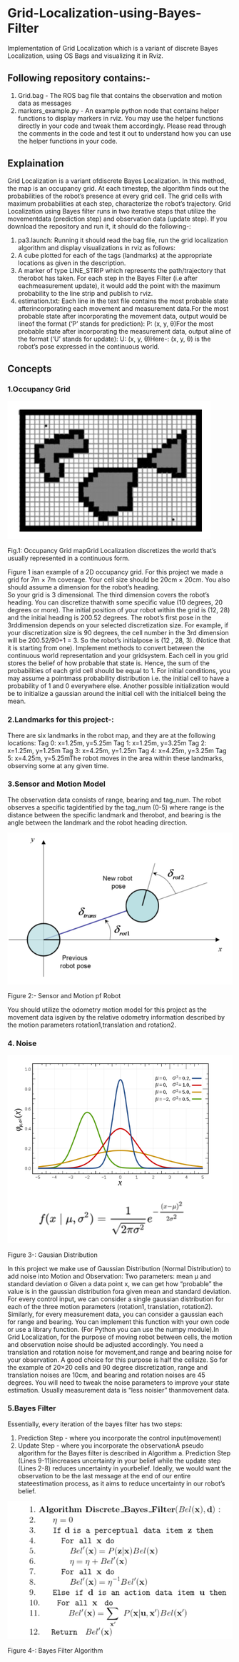 # Grid-Localization-using-Bayes-Filter
Implementation of Grid Localization which is a variant of discrete Bayes Localization, using OS Bags and visualizing it in Rviz.

## Following repository contains:-
1. Grid.bag - The ROS bag file that contains the observation and motion data as messages
2. markers_example.py - An example python node that  contains helper functions to display markers in rviz. You may use the helper functions directly in your code and tweak them accordingly. 
Please read through the comments in the code  and test it out to understand how you can use the helper functions in your code.


## Explaination

Grid Localization is a variant ofdiscrete Bayes Localization. In this method, the map is an occupancy grid.
At each timestep, the algorithm finds out the probabilities of the robot’s presence at every grid cell.
The grid cells with maximum probabilities at each step, characterize the robot’s trajectory.
Grid Localization using Bayes filter runs in two iterative steps that utilize the movementdata (prediction step) and observation data (update step). 
If you download the repository and run it, it should do the following-:
1. pa3.launch: Running it should read the bag file, run the grid localization algorithm and display visualizations in rviz as follows:
1. A cube plotted for each of the tags (landmarks) at the appropriate locations as given in the description.
2. A marker of type LINE_STRIP which represents the path/trajectory that therobot has taken. For each step in the Bayes Filter (i.e after eachmeasurement update), it would add the point with the maximum probability to the line strip and publish to rviz.
3. estimation.txt: Each line in the text file contains the most probable state afterincorporating each movement and measurement data.For the most probable state after incorporating the movement data, output would be lineof the format (‘P’ stands for prediction):
P: (x, y, θ)For the most probable state after incorporating the measurement data, output aline of the format (‘U’ stands for update):
U: (x, y, θ)Here-: (x, y, θ) is the robot’s pose expressed in the continuous world.


## Concepts
### 1.Occupancy Grid 

![Grid](image/1.PNG)


Fig.1: Occupancy Grid mapGrid Localization discretizes the world that’s usually represented in a continuous form. 

Figure 1 isan example of a 2D occupancy grid. For this project we made a grid for 7m × 7m coverage. 
Your cell size should be 20cm × 20cm. You also should assume a dimension for the robot’s heading.  
So your grid is 3 dimensional. The third dimension covers the robot’s heading. You can discretize thatwith some specific value (10 degrees, 20 degrees or more). 
The initial position of your robot within the grid is (12, 28) and the initial heading is 200.52 degrees. The robot’s first pose in the 3rddimension depends on your selected discretization size. 
For example, if your discretization size is 90 degrees, the cell number in the 3rd dimension will be 200.52/90+1 = 3. So the robot’s initialpose is (12 , 28, 3). (Notice that it is starting from one).
Implement methods to convert between the continuous world representation and your gridsystem. Each cell in you grid stores the belief of how probable that state is. 
Hence, the sum of the probabilities of each grid cell should be equal to 1. For initial conditions, you may assume a pointmass probability distribution i.e. the initial cell to have a probability of 1 and 0 everywhere else. 
Another possible initialization would be to initialize a gaussian around the initial cell with the initialcell being the mean.

### 2.Landmarks for this project-:
There are six landmarks in the robot map, and they are at the following locations: 
Tag 0: x=1.25m, y=5.25m
Tag 1: x=1.25m, y=3.25m 
Tag 2: x=1.25m, y=1.25m
Tag 3: x=4.25m, y=1.25m
Tag 4: x=4.25m, y=3.25m
Tag 5: x=4.25m, y=5.25mThe robot moves in the area within these landmarks, observing some at any given time.

### 3.Sensor and Motion Model 
The observation data consists of range, bearing and tag_num. 
The robot observes a specific tagidentified by the tag_num (0-5) where range is the distance between the specific landmark and therobot, and bearing is the angle between the landmark and the robot heading direction.

![Sensors](image/2.PNG)


Figure 2:- Sensor and Motion pf Robot

You should utilize the odometry motion model for this project as the movement data isgiven by the relative odometry information described by the motion parameters rotation1,translation and rotation2.

### 4. Noise

![Gauss Distribution](image/3.PNG)



Figure 3-: Gausian Distribution

In this project we make use of Gaussian Distribution (Normal Distribution) to add noise into Motion and Observation:
Two parameters: mean μ and standard deviation σ Given a data point x, we can get how “probable” the value is in the gaussian distribution fora given mean and standard deviation. 
For every control input, we can consider a single gaussian distribution for each of the three motion parameters (rotation1, translation, rotation2).
Similarly, for every measurement data, you can consider a gaussian each for range and bearing.
You can implement this function with your own code or use a library function. (For Python you can use the numpy module).In Grid Localization, for the purpose of moving robot between cells, the motion and observation noise should be adjusted accordingly. You need a translation and rotation noise for movement,and range and bearing noise for your observation. A good choice for this purpose is half the cellsize. So for the example of 20×20 cells and 90 degree discretization, range and translation noises are 10cm, and bearing and rotation noises are 45 degrees. You will need to tweak the noise parameters to improve your state estimation. 
Usually measurement data is “less noisier” thanmovement data.

### 5.Bayes Filter 
Essentially, every iteration of the bayes filter has two steps:
1. Prediction Step - where you incorporate the control input(movement)
2. Update Step​ - where you incorporate the observationA pseudo algorithm for the Bayes filter is described in Algorithm 
a. Prediction Step (Lines 9-11)increases uncertainty in your belief while the update step (Lines 2-8) reduces uncertainty in yourbelief. 
Ideally, we would want the observation to be the last message at the end of our entire stateestimation process, as it aims to reduce uncertainty in our robot’s belief.

![Algorithm](image/4.PNG)



Figure 4-: Bayes Filter Algorithm

